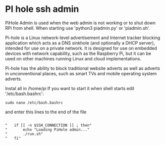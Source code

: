 <h1>PI hole ssh admin</h1>
<p>PiHole Admin is used when the web admin is not working or to shut down RPi from shell.
When starting use 'python3 piadmin.py' or 'piadmin.sh'.</p>

<p>Pi-hole is a Linux network-level advertisement and Internet tracker blocking application which acts as a DNS sinkhole (and optionally a DHCP server), intended for use on a private network. It is designed for use on embedded devices with network capability, such as the Raspberry Pi, but it can be used on other machines running Linux and cloud implementations.

Pi-hole has the ability to block traditional website adverts as well as adverts in unconventional places, such as smart TVs and mobile operating system adverts.</p>

<p>
Instal all in /home/pi
If you want to start it when shell starts edit '/etc/bash.bashrc':</p>

<code>sudo nano /etc/bash.bashrc</code>

<p>and enter this lines to the end of the file</p>

<code>
"	if [[ -n $SSH_CONNECTION ]] ; then"
"		echo "Loading PiHole admin..."
"		./run.sh"
"	fi"
</code>
